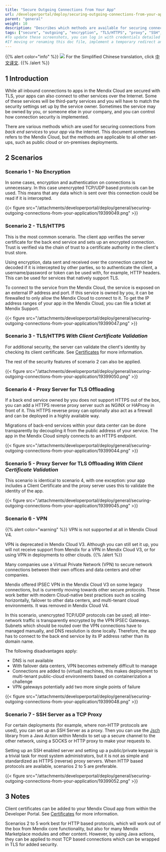 ```yaml
---
title: "Secure Outgoing Connections from Your App"
url: /developerportal/deploy/securing-outgoing-connections-from-your-application/
parent: "general"
weight: 10
description: "Describes which methods are available for securing connections from your app to the outside world."
tags: ["secure", "outgoing", "encryption", "TLS/HTTPS", "proxy", "SSH", "VPN"]
#To update these screenshots, you can log in with credentials detailed in How to Update Screenshots Using Team Apps.
#If moving or renaming this doc file, implement a temporary redirect and let the respective team know they should update the URL in the product. See Mapping to Products for more details.
---
```


{{% alert color="info" %}}
<img src="attachments/chinese-translation/china.png" style="display: inline-block; margin: 0" /> For the Simplified Chinese translation, click [中文译文](https://cdn.mendix.tencent-cloud.com/documentation/developerportal/securing-outgoing-connections-from-your-application.pdf).
{{% /alert %}}

## 1 Introduction

While all inbound connections to apps in the Mendix Cloud are secured with TLS, your apps can also connect to other services over the Internet. Some of these services will be third-party services and you will have to match the security settings set up by the service owner. Sometimes the service may be owned by you, or someone else in your company, and you can control how connection security is implemented.

There are various methods which are used for securing connections from *back end services* to your *app* via the internet. This document sometimes refers to the Mendix Cloud, but the methods are applicable to all other set-ups, such as public cloud or on-premises deployments.

## 2 Scenarios

### Scenario 1 - No Encryption

In some cases, encryption and authentication on connections is unnecessary. In this case unencrypted TCP/UDP based protocols can be used. This means that any data which is sent over this connection could be read if it is intercepted.

{{< figure src="/attachments/developerportal/deploy/general/securing-outgoing-connections-from-your-application/19399049.png" >}}

### Scenario 2 - TLS/HTTPS

This is the most common scenario. The client app verifies the server certificate for the back end service and sets up an encrypted connection. Trust is verified via the chain of trust to a certificate authority in the client's trust store.

Using encryption, data sent and received over the connection cannot be decoded if it is intercepted by other parties, so to authenticate the client, a username/password or token can be used with, for example, HTTP headers. This can be used for services that natively support TLS.

To connect to the service from the Mendix Cloud, the service is exposed on an external IP address and port. If this service is owned by you, it can be firewalled to only allow the Mendix Cloud to connect to it. To get the IP address ranges of your app in the Mendix Cloud, you can file a ticket at Mendix Support.

{{< figure src="/attachments/developerportal/deploy/general/securing-outgoing-connections-from-your-application/19399047.png" >}}

### Scenario 3 - TLS/HTTPS *With Client Certificate Validation*

For additional security, the server can validate the client's identity by checking its client certificate. See [Certificates](/developerportal/deploy/certificates/) for more information.

The rest of the security features of scenario 2 can also be applied.

{{< figure src="/attachments/developerportal/deploy/general/securing-outgoing-connections-from-your-application/19399050.png" >}}

### Scenario 4 - Proxy Server for TLS Offloading

If a back end service owned by you does not support HTTPS out of the box, you can add a HTTPS reverse proxy server such as NGINX or HAProxy in front of it. This HTTPS reverse proxy can optionally also act as a firewall and can be deployed in a highly available way.

Migrations of back-end services within your data center can be done transparently by decoupling it from the public address of your service. The app in the Mendix Cloud simply connects to an HTTPS endpoint.

{{< figure src="/attachments/developerportal/deploy/general/securing-outgoing-connections-from-your-application/19399044.png" >}}

### Scenario 5 - Proxy Server for TLS Offloading *With Client Certificate Validation*

This scenario is identical to scenario 4, with one exception: your app includes a Client Certificate and the proxy server uses this to validate the identity of the app.

{{< figure src="/attachments/developerportal/deploy/general/securing-outgoing-connections-from-your-application/19399045.png" >}}

### Scenario 6 - VPN

{{% alert color="warning" %}}
VPN is not supported at all in Mendix Cloud V4.

VPN is deprecated in Mendix Cloud V3. Although you can still set it up, you will not receive support from Mendix for a VPN in Mendix Cloud V3, or for using VPN in deployments to other clouds.
{{% /alert %}}

Many companies use a Virtual Private Network (VPN) to secure network connections between their own offices and data centers and other companies.

Mendix offered IPSEC VPN in the Mendix Cloud V3 on some legacy connections, but is currently moving towards other secure protocols. These work better with modern Cloud-native best practices such as scaling horizontally, failover to other data centers, and multi-tenant cloud environments. It was removed in Mendix Cloud V4.

In this scenario, unencrypted TCP/UDP protocols can be used; all inter-network traffic is transparently encrypted by the VPN IPSEC Gateways. Subnets which should be routed over the VPN connections have to managed manually, and DNS resolution is done locally. Therefore, the app has to connect to the back end service by its IP address rather than its domain name.

The following disadvantages apply:

*   DNS is not available
*   With failover data centers, VPN becomes extremely difficult to manage
*   Connections are added to (virtual) machines, this makes deployment to multi-tenant public-cloud environments based on containerization a challenge
*   VPN gateways potentially add two more single points of failure

{{< figure src="/attachments/developerportal/deploy/general/securing-outgoing-connections-from-your-application/19399048.png" >}}

### Scenario 7 - SSH Server as a TCP Proxy

For certain deployments (for example, where non-HTTP protocols are used), you can set up an SSH Server as a proxy. Then you can use the [Jsch](http://www.jcraft.com/jsch/) library from a Java Action within Mendix to set up a secure channel to the other network, using a SOCKS or HTTP proxy to make your requests to.

Setting up an SSH enabled server and setting up a public/private keypair is a trivial task for most system administrators, but it is not as simple and standardized as HTTPS (reverse) proxy servers. When HTTP based protocols are available, scenarios 2 to 5 are preferable.

{{< figure src="/attachments/developerportal/deploy/general/securing-outgoing-connections-from-your-application/19399052.png" >}}

## 3 Notes

Client certificates can be added to your Mendix Cloud app from within the Developer Portal. See [Certificates](/developerportal/deploy/certificates/) for more information.

Scenarios 2 to 5 work best for HTTP based protocols, which will work out of the box from Mendix core functionality, but also for many Mendix Marketplace modules and other content. However, by using Java actions, they can be applied to most TCP based connections which can be wrapped in TLS for added security.
